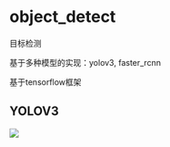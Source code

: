 # object_detect
目标检测

基于多种模型的实现：yolov3, faster_rcnn

基于tensorflow框架

## YOLOV3
<div>
<img src="../images/yolov3_structure.png">
<div>
